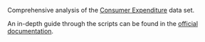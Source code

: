 Comprehensive analysis of the [Consumer Expenditure](/data/consumer_expenditures) data set.

An in-depth guide through the scripts can be found in the [official
documentation](https://docs.getml.com/latest/tutorial/consumer_expenditure/consumer_expenditure.html).
